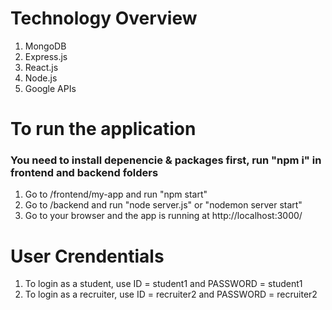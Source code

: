 # Technology Overview
1. MongoDB
2. Express.js
3. React.js
4. Node.js
5. Google APIs

# To run the application
### You need to install depenencie & packages first, run "npm i" in frontend and backend folders
1. Go to /frontend/my-app and run "npm start"
2. Go to /backend and run "node server.js" or "nodemon server start"
3. Go to your browser and the app is running at http://localhost:3000/

# User Crendentials
1. To login as a student, use ID = student1 and PASSWORD = student1
1. To login as a recruiter, use ID = recruiter2 and PASSWORD = recruiter2
